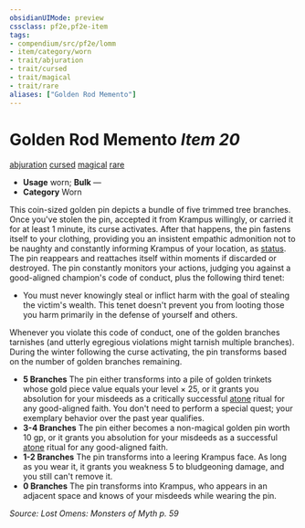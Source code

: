 ```yaml
---
obsidianUIMode: preview
cssclass: pf2e,pf2e-item
tags:
- compendium/src/pf2e/lomm
- item/category/worn
- trait/abjuration
- trait/cursed
- trait/magical
- trait/rare
aliases: ["Golden Rod Memento"]
---
```

# Golden Rod Memento *Item 20*  
[abjuration](../../../rules/traits/abjuration.md)  [cursed](../../../rules/traits/cursed-gmg.md)  [magical](../../../rules/traits/magical.md)  [rare](../../../rules/traits/rare.md)  

- **Usage** worn; **Bulk** —
- **Category** Worn

This coin-sized golden pin depicts a bundle of five trimmed tree branches. Once you've stolen the pin, accepted it from Krampus willingly, or carried it for at least 1 minute, its curse activates. After that happens, the pin fastens itself to your clothing, providing you an insistent empathic admonition not to be naughty and constantly informing Krampus of your location, as [status](../../spells/status.md). The pin reappears and reattaches itself within moments if discarded or destroyed. The pin constantly monitors your actions, judging you against a good-aligned champion's code of conduct, plus the following third tenet:

- You must never knowingly steal or inflict harm with the goal of stealing the victim's wealth. This tenet doesn't prevent you from looting those you harm primarily in the defense of yourself and others.

Whenever you violate this code of conduct, one of the golden branches tarnishes (and utterly egregious violations might tarnish multiple branches). During the winter following the curse activating, the pin transforms based on the number of golden branches remaining.

- **5 Branches** The pin either transforms into a pile of golden trinkets whose gold piece value equals your level × 25, or it grants you absolution for your misdeeds as a critically successful [atone](../../spells/rituals/atone.md) ritual for any good-aligned faith. You don't need to perform a special quest; your exemplary behavior over the past year qualifies.
- **3-4 Branches** The pin either becomes a non-magical golden pin worth 10 gp, or it grants you absolution for your misdeeds as a successful [atone](../../spells/rituals/atone.md) ritual for any good-aligned faith.
- **1-2 Branches** The pin transforms into a leering Krampus face. As long as you wear it, it grants you weakness 5 to bludgeoning damage, and you still can't remove it.
- **0 Branches** The pin transforms into Krampus, who appears in an adjacent space and knows of your misdeeds while wearing the pin.

*Source: Lost Omens: Monsters of Myth p. 59*